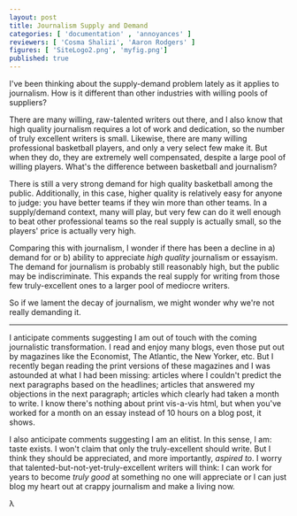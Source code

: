 ```yaml
---
layout: post
title: Journalism Supply and Demand 
categories: [ 'documentation' , 'annoyances' ]
reviewers: [ 'Cosma Shalizi', 'Aaron Rodgers' ]
figures: [ 'SiteLogo2.png', 'myfig.png']
published: true
--- 
```


I've been thinking about the supply-demand problem lately as it applies to
journalism. How is it different than other industries with willing pools of
suppliers? 

There are many willing, raw-talented writers out there, and I also know that
high quality journalism requires a lot of work and dedication, so the number of
truly excellent writers is small. Likewise, there are many willing professional
basketball players, and only a very select few make it. But when they do, they
are extremely well compensated, despite a large pool of willing players. What's
the difference between basketball and journalism? 

There is still a very strong demand for high quality basketball among the
public. Additionally, in this case, higher quality is relatively easy for
anyone to judge: you have better teams if they win more than other teams. In a
supply/demand context, many will play, but very few can do it well enough to
beat other professional teams so the real supply is actually small, so the
players' price is actually very high.

Comparing this with journalism, I wonder if there has been a decline in a)
demand for or b) ability to appreciate *high quality* journalism or essayism.
The demand for journalism is probably still reasonably high, but the public may
be indiscriminate. This expands the real supply for writing from those few
truly-excellent ones to a larger pool of mediocre writers. 

So if we lament the decay of journalism, we might wonder why we're not really
demanding it. 

----

I anticipate comments suggesting I am out of touch with the coming journalistic
transformation. I read and enjoy many blogs, even those put out by magazines
like the Economist, The Atlantic, the New Yorker, etc.  But I recently began
reading the print versions of these magazines and I was astounded at what I had
been missing:  articles where I couldn't predict the next paragraphs based on
the headlines; articles that answered my objections in the next paragraph;
articles which clearly had taken a month to write. I know there's nothing about
print vis-a-vis html, but when you've worked for a month on an essay instead of
10 hours on a blog post, it shows. 

I also anticipate comments suggesting I am an elitist. In this sense, I am:
taste exists. I won't claim that only the truly-excellent should write. But I
think they should be appreciated, and more importantly, *aspired to*. I worry
that talented-but-not-yet-truly-excellent writers will think: I can work for
years to become *truly good* at something no one will appreciate or I can just
blog my heart out at crappy journalism and make a living now. 



<span id="lambda">&#x3BB;</span>

